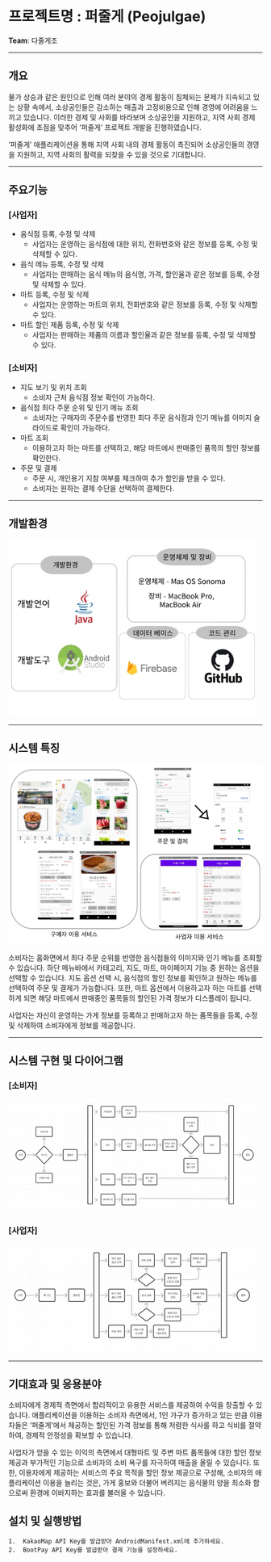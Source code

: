 # **프로젝트명** : 퍼줄게 (Peojulgae)

**Team**: 다줄게조

---

## **개요**

물가 상승과 같은 원인으로 인해 여러 분야의 경제 활동이 침체되는 문제가 지속되고 있는 상황 속에서, 소상공인들은 감소하는 매출과 고정비용으로 인해 경영에 어려움을 느끼고 있습니다. 이러한 경제 및 사회를 바라보며 소상공인을 지원하고, 지역 사회 경제 활성화에 초점을 맞추어 ‘퍼줄게’ 프로젝트 개발을 진행하였습니다.

‘퍼줄게’ 애플리케이션을 통해 지역 사회 내의 경제 활동이 촉진되어 소상공인들의 경영을 지원하고, 지역 사회의 활력을 되찾을 수 있을 것으로 기대합니다.

---

## **주요기능**

### [사업자]

- 음식점 등록, 수정 및 삭제  
  - 사업자는 운영하는 음식점에 대한 위치, 전화번호와 같은 정보를 등록, 수정 및 삭제할 수 있다.
- 음식 메뉴 등록, 수정 및 삭제  
  - 사업자는 판매하는 음식 메뉴의 음식명, 가격, 할인율과 같은 정보를 등록, 수정 및 삭제할 수 있다.
- 마트 등록, 수정 및 삭제  
  - 사업자는 운영하는 마트의 위치, 전화번호와 같은 정보를 등록, 수정 및 삭제할 수 있다.
- 마트 할인 제품 등록, 수정 및 삭제  
  - 사업자는 판매하는 제품의 이름과 할인율과 같은 정보를 등록, 수정 및 삭제할 수 있다.

### [소비자]

- 지도 보기 및 위치 조회  
  - 소비자 근처 음식점 정보 확인이 가능하다.
- 음식점 최다 주문 순위 및 인기 메뉴 조회  
  - 소비자는 구매자의 주문수를 반영한 최다 주문 음식점과 인기 메뉴를 이미지 슬라이드로 확인이 가능하다.
- 마트 조회  
  - 이용하고자 하는 마트를 선택하고, 해당 마트에서 판매중인 품목의 할인 정보를 확인한다.
- 주문 및 결제  
  - 주문 시, 개인용기 지참 여부를 체크하여 추가 할인을 받을 수 있다.  
  - 소비자는 원하는 결제 수단을 선택하여 결제한다.

---

## **개발환경**

![개발환경](./images/language.png)

---

## **시스템 특징**

![시스템 특징](./images/feature.png)

소비자는 홈화면에서 최다 주문 순위를 반영한 음식점들의 이미지와 인기 메뉴를 조회할 수 있습니다. 하단 메뉴바에서 카테고리, 지도, 마트, 마이페이지 기능 중 원하는 옵션을 선택할 수 있습니다. 지도 옵션 선택 시, 음식점의 할인 정보를 확인하고 원하는 메뉴를 선택하여 주문 및 결제가 가능합니다. 또한, 마트 옵션에서 이용하고자 하는 마트를 선택하게 되면 해당 마트에서 판매중인 품목들의 할인된 가격 정보가 디스플레이 됩니다.

사업자는 자신이 운영하는 가게 정보를 등록하고 판매하고자 하는 품목들을 등록, 수정 및 삭제하여 소비자에게 정보를 제공합니다.

---

## **시스템 구현 및 다이어그램**

### [소비자]
![소비자 다이어그램](./images/consumer_diagram.png)

### [사업자]
![사업자 다이어그램](./images/businessman_diagram.png)

---

## **기대효과 및 응용분야**

소비자에게 경제적 측면에서 합리적이고 유용한 서비스를 제공하여 수익을 창출할 수 있습니다. 애플리케이션을 이용하는 소비자 측면에서, 1인 가구가 증가하고 있는 만큼 이용자들은 ‘퍼줄게’에서 제공하는 할인된 가격 정보를 통해 저렴한 식사를 하고 식비를 절약하여, 경제적 안정성을 확보할 수 있습니다.

사업자가 얻을 수 있는 이익의 측면에서 대형마트 및 주변 마트 품목들에 대한 할인 정보 제공과 부가적인 기능으로 소비자의 소비 욕구를 자극하여 매출을 올릴 수 있습니다. 또한, 이용자에게 제공하는 서비스의 주요 목적을 할인 정보 제공으로 구성해, 소비자의 애플리케이션 이용을 늘리는 것은, 가게 홍보와 더불어 버려지는 음식물의 양을 최소화 함으로써 환경에 이바지하는 효과를 불러올 수 있습니다.

## **설치 및 실행방법**

	1.	KakaoMap API Key를 발급받아 AndroidManifest.xml에 추가하세요.
	2.	BootPay API Key를 발급받아 결제 기능을 설정하세요.
